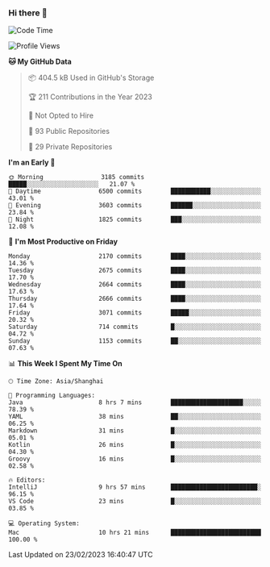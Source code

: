 ### Hi there 👋

<!--
**qbosen/qbosen** is a ✨ _special_ ✨ repository because its `README.md` (this file) appears on your GitHub profile.

Here are some ideas to get you started:

- 🔭 I’m currently working on ...
- 🌱 I’m currently learning ...
- 👯 I’m looking to collaborate on ...
- 🤔 I’m looking for help with ...
- 💬 Ask me about ...
- 📫 How to reach me: ...
- 😄 Pronouns: ...
- ⚡ Fun fact: ...
-->

<!--START_SECTION:waka-->
![Code Time](http://img.shields.io/badge/Code%20Time-1%2C179%20hrs%2032%20mins-blue)

![Profile Views](http://img.shields.io/badge/Profile%20Views-1-blue)

**🐱 My GitHub Data** 

> 📦 404.5 kB Used in GitHub's Storage 
 > 
> 🏆 211 Contributions in the Year 2023
 > 
> 🚫 Not Opted to Hire
 > 
> 📜 93 Public Repositories 
 > 
> 🔑 29 Private Repositories 
 > 
**I'm an Early 🐤** 

```text
🌞 Morning                3185 commits        █████░░░░░░░░░░░░░░░░░░░░   21.07 % 
🌆 Daytime                6500 commits        ███████████░░░░░░░░░░░░░░   43.01 % 
🌃 Evening                3603 commits        ██████░░░░░░░░░░░░░░░░░░░   23.84 % 
🌙 Night                  1825 commits        ███░░░░░░░░░░░░░░░░░░░░░░   12.08 % 
```
📅 **I'm Most Productive on Friday** 

```text
Monday                   2170 commits        ████░░░░░░░░░░░░░░░░░░░░░   14.36 % 
Tuesday                  2675 commits        ████░░░░░░░░░░░░░░░░░░░░░   17.70 % 
Wednesday                2664 commits        ████░░░░░░░░░░░░░░░░░░░░░   17.63 % 
Thursday                 2666 commits        ████░░░░░░░░░░░░░░░░░░░░░   17.64 % 
Friday                   3071 commits        █████░░░░░░░░░░░░░░░░░░░░   20.32 % 
Saturday                 714 commits         █░░░░░░░░░░░░░░░░░░░░░░░░   04.72 % 
Sunday                   1153 commits        ██░░░░░░░░░░░░░░░░░░░░░░░   07.63 % 
```


📊 **This Week I Spent My Time On** 

```text
🕑︎ Time Zone: Asia/Shanghai

💬 Programming Languages: 
Java                     8 hrs 7 mins        ████████████████████░░░░░   78.39 % 
YAML                     38 mins             ██░░░░░░░░░░░░░░░░░░░░░░░   06.25 % 
Markdown                 31 mins             █░░░░░░░░░░░░░░░░░░░░░░░░   05.01 % 
Kotlin                   26 mins             █░░░░░░░░░░░░░░░░░░░░░░░░   04.30 % 
Groovy                   16 mins             █░░░░░░░░░░░░░░░░░░░░░░░░   02.58 % 

🔥 Editors: 
IntelliJ                 9 hrs 57 mins       ████████████████████████░   96.15 % 
VS Code                  23 mins             █░░░░░░░░░░░░░░░░░░░░░░░░   03.85 % 

💻 Operating System: 
Mac                      10 hrs 21 mins      █████████████████████████   100.00 % 
```


 Last Updated on 23/02/2023 16:40:47 UTC
<!--END_SECTION:waka-->
